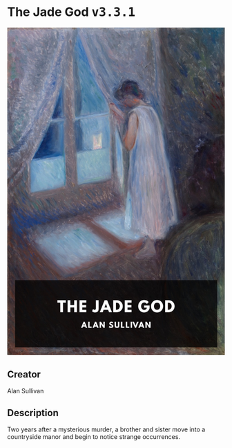 
# The Jade God <kbd>v3.3.1</kbd>

<center>
  <img src="./cover-1024.jpg"/>
</center>

## Creator
Alan Sullivan

## Description
Two years after a mysterious murder, a brother and sister move into a countryside manor and begin to notice strange occurrences.
